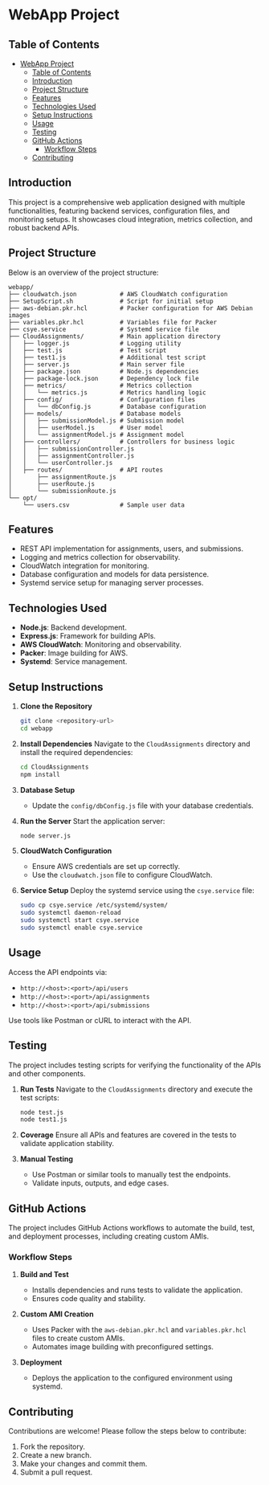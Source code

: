 
# WebApp Project

## Table of Contents
- [WebApp Project](#webapp-project)
  - [Table of Contents](#table-of-contents)
  - [Introduction](#introduction)
  - [Project Structure](#project-structure)
  - [Features](#features)
  - [Technologies Used](#technologies-used)
  - [Setup Instructions](#setup-instructions)
  - [Usage](#usage)
  - [Testing](#testing)
  - [GitHub Actions](#github-actions)
    - [Workflow Steps](#workflow-steps)
  - [Contributing](#contributing)

## Introduction

This project is a comprehensive web application designed with multiple functionalities, featuring backend services, configuration files, and monitoring setups. It showcases cloud integration, metrics collection, and robust backend APIs.

## Project Structure

Below is an overview of the project structure:

```
webapp/
├── cloudwatch.json            # AWS CloudWatch configuration
├── SetupScript.sh             # Script for initial setup
├── aws-debian.pkr.hcl         # Packer configuration for AWS Debian images
├── variables.pkr.hcl          # Variables file for Packer
├── csye.service               # Systemd service file
├── CloudAssignments/          # Main application directory
│   ├── logger.js              # Logging utility
│   ├── test.js                # Test script
│   ├── test1.js               # Additional test script
│   ├── server.js              # Main server file
│   ├── package.json           # Node.js dependencies
│   ├── package-lock.json      # Dependency lock file
│   ├── metrics/               # Metrics collection
│   │   └── metrics.js         # Metrics handling logic
│   ├── config/                # Configuration files
│   │   └── dbConfig.js        # Database configuration
│   ├── models/                # Database models
│   │   ├── submissionModel.js # Submission model
│   │   ├── userModel.js       # User model
│   │   └── assignmentModel.js # Assignment model
│   ├── controllers/           # Controllers for business logic
│   │   ├── submissionController.js
│   │   ├── assignmentController.js
│   │   └── userController.js
│   ├── routes/                # API routes
│       ├── assignmentRoute.js
│       ├── userRoute.js
│       └── submissionRoute.js
└── opt/
    └── users.csv              # Sample user data
```

## Features

- REST API implementation for assignments, users, and submissions.
- Logging and metrics collection for observability.
- CloudWatch integration for monitoring.
- Database configuration and models for data persistence.
- Systemd service setup for managing server processes.

## Technologies Used

- **Node.js**: Backend development.
- **Express.js**: Framework for building APIs.
- **AWS CloudWatch**: Monitoring and observability.
- **Packer**: Image building for AWS.
- **Systemd**: Service management.

## Setup Instructions

1. **Clone the Repository**
   ```bash
   git clone <repository-url>
   cd webapp
   ```

2. **Install Dependencies**
   Navigate to the `CloudAssignments` directory and install the required dependencies:
   ```bash
   cd CloudAssignments
   npm install
   ```

3. **Database Setup**
   - Update the `config/dbConfig.js` file with your database credentials.

4. **Run the Server**
   Start the application server:
   ```bash
   node server.js
   ```

5. **CloudWatch Configuration**
   - Ensure AWS credentials are set up correctly.
   - Use the `cloudwatch.json` file to configure CloudWatch.

6. **Service Setup**
   Deploy the systemd service using the `csye.service` file:
   ```bash
   sudo cp csye.service /etc/systemd/system/
   sudo systemctl daemon-reload
   sudo systemctl start csye.service
   sudo systemctl enable csye.service
   ```

## Usage

Access the API endpoints via:
- `http://<host>:<port>/api/users`
- `http://<host>:<port>/api/assignments`
- `http://<host>:<port>/api/submissions`

Use tools like Postman or cURL to interact with the API.

## Testing

The project includes testing scripts for verifying the functionality of the APIs and other components.

1. **Run Tests**
   Navigate to the `CloudAssignments` directory and execute the test scripts:
   ```bash
   node test.js
   node test1.js
   ```

2. **Coverage**
   Ensure all APIs and features are covered in the tests to validate application stability.

3. **Manual Testing**
   - Use Postman or similar tools to manually test the endpoints.
   - Validate inputs, outputs, and edge cases.

## GitHub Actions

The project includes GitHub Actions workflows to automate the build, test, and deployment processes, including creating custom AMIs.

### Workflow Steps

1. **Build and Test**
   - Installs dependencies and runs tests to validate the application.
   - Ensures code quality and stability.

2. **Custom AMI Creation**
   - Uses Packer with the `aws-debian.pkr.hcl` and `variables.pkr.hcl` files to create custom AMIs.
   - Automates image building with preconfigured settings.

3. **Deployment**
   - Deploys the application to the configured environment using systemd.
 

## Contributing

Contributions are welcome! Please follow the steps below to contribute:
1. Fork the repository.
2. Create a new branch.
3. Make your changes and commit them.
4. Submit a pull request.

 
